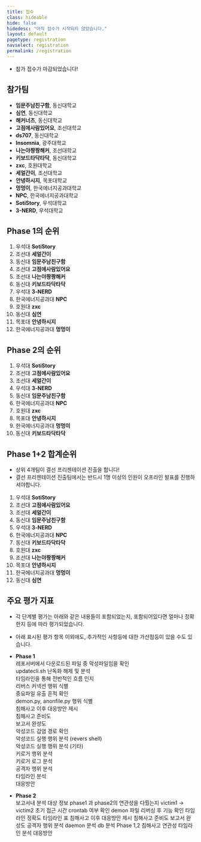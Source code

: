 ```yaml
---
title: 접수
class: hideable
hide: false
hidedesc: "아직 접수가 시작되지 않았습니다."
layout: default
pagetype: registration
navselect: registration
permalink: /registration
---
```



* 참가 접수가 마감되었습니다!

## 참가팀 

* **임문주남친구함**, 동신대학교
* **심연**, 동신대학교
* **해커너츠**, 동신대학교
* **고점에사람있어요**, 조선대학교
* **ds707**, 동신대학교
* **Insomnia**, 광주대학교
* **나는야짱짱해커**, 조선대학교
* **키보드타닥타닥**, 동신대학교
* **zxc**, 호원대학교
* **세얼간이**, 조선대학교
* **안녕하시지**, 목포대학교
* **멍멍이**, 한국에너지공과대학교
* **NPC**, 한국에너지공과대학교
* **SotiStory**, 우석대학교
* **3-NERD**, 우석대학교

## Phase 1의 순위 

1) 우석대 **SotiStory**  
2) 조선대 **세얼간이**  
3) 동신대 **임문주남친구함**  
4) 조선대 **고점에사람있어요**  
5) 조선대 **나는야짱짱해커**  
6) 동신대 **키보드타닥타닥**  
7) 우석대 **3-NERD**  
8) 한국에너지공과대 **NPC**  
9) 호원대 **zxc**  
10) 동신대 **심연**  
11) 목포대 **안녕하시지**  
12) 한국에너지공과대 **멍멍이**  

## Phase 2의 순위

1) 우석대 **SotiStory**  
2) 조선대 **고점에사람있어요**  
3) 조선대 **세얼간이**  
4) 우석대 **3-NERD**  
5) 동신대 **임문주남친구함**  
6) 한국에너지공과대 **NPC**  
7) 호원대 **zxc**  
8) 목포대 **안녕하시지**  
9) 한국에너지공과대 **멍멍이**  
10) 동신대 **키보드타닥타닥**  

## Phase 1+2 합계순위
* 상위 4개팀이 결선 프리젠테이션 진출을 합니다!
* 결선 프리젠테이션 진출팀에서는 반드시 1명 이상의 인원이 오프라인 발표를 진행하셔야합니다.
  
1) 우석대 **SotiStory**  
2) 조선대 **고점에사람있어요**  
3) 조선대 **세얼간이**  
4) 동신대 **임문주남친구함**  
5) 우석대 **3-NERD**  
6) 한국에너지공과대 **NPC**  
7) 동신대 **키보드타닥타닥**  
8) 호원대 **zxc**  
9)  조선대 **나는야짱짱해커**  
10) 목포대 **안녕하시지**  
11) 한국에너지공과대 **멍멍이**  
12) 동신대 **심연**  

## 주요 평가 지표
* 각 단계별 평가는 아래와 같은 내용들이 포함되었는지, 포함되어있다면 얼마나 정확한지 등에 따라 평가되었습니다.
* 아래 표시된 평가 항목 이외에도, 추가적인 사항등에 대한 가산점등이 있을 수도 있습니다.

* **Phase 1**  
    레포서버에서 다운로드된 파일 중 악성파일임을 확인  
    updatecli.sh 난독화 해제 및 분석  
    타임라인을 통해 전반적인 흐름 인지  
    리버스 커넥션 행위 식별  
    중요파일 유출 흔적 확인  
    demon.py, anonfile.py 행위 식별  
    침해사고 이후 대응방안 제시  
    침해사고 준비도  
    보고서 완성도  
    악성코드 감염 경로 확인  
    악성코드 실행 행위 분석 (revers shell)  
    악성코드 실행 행위 분석 (기타)  
    키로거 행위 분석  
    키로거 로그 분석  
    공격자 행위 분석  
    타임라인 분석  
    대응방안  
  
* **Phase 2**   
    보고서내 분석 대상 정보
    phase1 과 phase2의 연관성을 다뤘는지
    victim1 → victim2 초기 접근 시간
    crontab 여부 확인
    demon 파일 리버싱 후 기능 확인
    타임라인 정확도
    타임라인 표
    침해사고 이후 대응방안 제시
    침해사고 준비도
    보고서 완성도
    공격자 행위 분석
    daemon 분석
    db 분석
    Phase 1,2 침해사고 연관성
    타임라인 분석
    대응방안



<!-- [새 창에서 보기](https://docs.google.com/forms/d/e/1FAIpQLSdlLooDw08T5JQCSOtVcx1sHs9s7_LcxAWxLJB8djLKivjNBQ/viewform?embedded=true){:target="_blank"}  

<embed id="submit-form" src="https://docs.google.com/forms/d/e/1FAIpQLSdlLooDw08T5JQCSOtVcx1sHs9s7_LcxAWxLJB8djLKivjNBQ/viewform?embedded=true" />

<style>
  embed#submit-form {
    display: block;
    margin: auto;
    width: 100%;
    height: 70vh;
    background: #fff;
    border-radius: .5em;
  }
</style> -->
